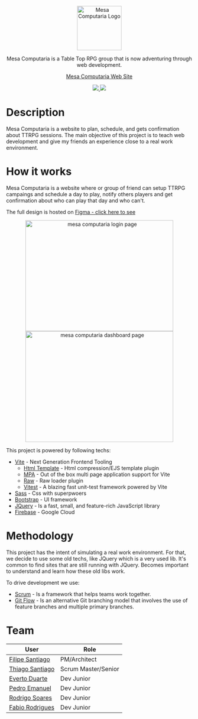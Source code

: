 <p align="center">
  <a href="https://mesa-computaria.firebaseapp.com/home/" target="_blank">
    <img src="https://i.imgur.com/4TwgBpF.png" width="120" alt="Mesa Computaria Logo" />
  </a>
</p>

<p align="center">
  Mesa Computaria is a Table Top RPG group that is now adventuring through web development.
</p>

<p align="center"><a href="https://mesa-computaria.firebaseapp.com/home/" target="_blank">Mesa Computaria Web Site</a></p>
  
<p align="center">
  <a href="https://github.com/feelsantiago/mesa-computaria/actions/workflows/firebase-hosting-merge.yml" target="_blank">
    <img src="https://github.com/feelsantiago/mesa-computaria/actions/workflows/firebase-hosting-merge.yml/badge.svg"></img>
  </a>
  <a href="https://codecov.io/gh/feelsantiago/mesa-computaria">
    <img src="https://codecov.io/gh/feelsantiago/mesa-computaria/branch/develop/graph/badge.svg?token=VDRZDKT1T3"/>
  </a>
</p>

# Description
Mesa Computaria is a website to plan, schedule, and gets confirmation about TTRPG sessions. The main objective of this project is to teach web development and 
give my friends an experience close to a real work environment.

# How it works
Mesa Computaria is a website where or group of friend can setup TTRPG campaings and schedule a day to play, notify others players and get confirmation about who can play
that day and who can't.

The full design is hosted on [Figma - click here to see](https://www.figma.com/file/rlgCYGDv0GpuYkemRqz3S2/MesaComputaria?node-id=0%3A1)

<p align="center">
  <img src="https://i.imgur.com/KnFSWmF.png" width="400" height="300" alt="mesa computaria login page"/>
  <img src="https://i.imgur.com/BwnO4or.png" width="400" height="300" alt="mesa computaria dashboard page"/>
</p>

This project is powered by following techs:

- [Vite](https://vitejs.dev) - Next Generation Frontend Tooling
  - [Html Template](https://github.com/vbenjs/vite-plugin-html) - Html compression/EJS template plugin
  - [MPA](https://github.com/IndexXuan/vite-plugin-mpa) - Out of the box multi page application support for Vite
  - [Raw](https://github.com/zhangyuang/vite-raw-plugin) - Raw loader plugin
  - [Vitest](https://vitest.dev) - A blazing fast unit-test framework powered by Vite
- [Sass](https://sass-lang.com) - Css with superpwoers
- [Bootstrap](https://getbootstrap.com) - UI framework
- [JQuery](https://jquery.com) - Is a fast, small, and feature-rich JavaScript library
- [Firebase](https://firebase.google.com) - Google Cloud 

# Methodology
This project has the intent of simulating a real work environment. For that, we decide to use some old techs, like JQuery which is a very used lib. 
It's common to find sites that are still running with JQuery. Becomes important to understand and learn how these old libs work.

To drive development we use:
- [Scrum](https://www.atlassian.com/agile/scrum) - Is a framework that helps teams work together.
- [Git Flow](https://www.atlassian.com/git/tutorials/comparing-workflows/gitflow-workflow) - Is an alternative Git branching model that involves the use of feature branches and multiple primary branches.

# Team
| User                                                         | Role                |
|--------------------------------------------------------------|---------------------|
| [Filipe Santiago](https://github.com/feelsantiago)           | PM/Architect        |
| [Thiago Santiago](https://github.com/tvps20)                 | Scrum Master/Senior |
| [Everto Duarte](https://github.com/EvertonDuarteGuimaraes)   | Dev Junior          |
| [Pedro Emanuel](https://github.com/pedroemanuel42)           | Dev Junior          |
| [Rodrigo Soares](https://github.com/RodrigoSoaresNascimento) | Dev Junior          |
| [Fabio Rodrigues]()                                          | Dev Junior          |



